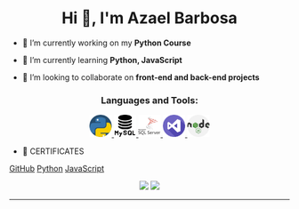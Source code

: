 <h1 align="center">Hi 👋, I'm Azael Barbosa</h1>


- 🔭 I’m currently working on my **Python Course**

- 🌱 I’m currently learning **Python, JavaScript**

- 👯 I’m looking to collaborate on **front-end and back-end projects**

<h3 align="center">Languages and Tools:</h3>

<p align="center"> 
  <a href="#" target="_blank"> 
    <img src="https://github.com/AzaelBarbosa/AzaelBarbosa/blob/main/assets/icons/python.png" alt="python" width="40" height="40"/> 
  </a>  
  <a href="#" target="_blank"> 
    <img src="https://github.com/AzaelBarbosa/AzaelBarbosa/blob/main/assets/icons/mysql.png" alt="MySql" width="40" height="40"/> 
  </a> 
  <a href="#" target="_blank"> 
    <img src="https://github.com/AzaelBarbosa/AzaelBarbosa/blob/main/assets/icons/sql-server.png" alt="SQL" width="40" height="40"/> 
  </a>
  <a href="#" target="_blank"> 
    <img src="https://github.com/AzaelBarbosa/AzaelBarbosa/blob/main/assets/icons/visual-studio.png" alt=".NET" width="40" height="40"/> 
  </a>
  <a href="#" target="_blank"> 
    <img src="https://github.com/AzaelBarbosa/AzaelBarbosa/blob/main/assets/icons/nodejs.png" alt="nodejs" width="40" height="40"/> 
  </a>
</p>

- 🧾 CERTIFICATES

<p>
    <a href="https://imgur.com/Xax7FfK">GitHub</a>
    <a href="#">Python</a>
    <a href="#">JavaScript</a>
</p>


<p align= "center">
  <img height= "150" src="https://github-readme-stats.vercel.app/api?username=AzaelBarbosa&theme=react&show_icons=true&include_all_commits=true" />
  <img height= "150" src="https://github-readme-stats.vercel.app/api/top-langs/?username=AzaelBarbosa&theme=react&layout=compact" />
</p>



------
